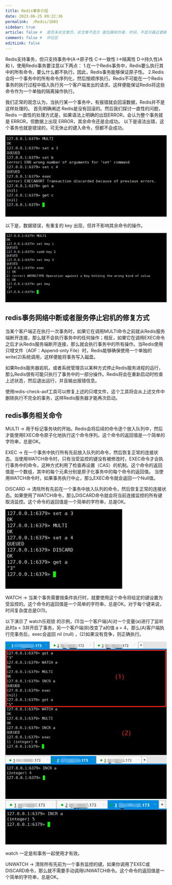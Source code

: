 ```yaml
---
title: Redis事务介绍
date: 2023-06-25 09:22:36
permalink:  /Redis/1603
sidebar: true
article: false #  是否未非文章页，非文章不显示 面包屑和作者、时间，不显示最近更新栏，不会参与到最近更新文章的数据计算中
comment: false #  评论区
editLink: false
---
```


Redis支持事务，但只支持事务中(A->原子性 C->一致性 I->隔离性 D->持久性)A 和 I，使用Redis事务要注意以下两点：
1.在一个Redis事务中，Redis要么执行其中的所有命令，要么什么都不执行。因此，Redis事务能够保证原子性。
2.Redis会将一个事务中的所有命令序列化，然后按顺序执行。Redis不可能在一个Redis事务的执行过程中插入执行另一个客户端发出的请求。这样便能保证Redis将这些命令作为一个单独的隔离操作执行。

我们正常的观念认为，当执行某一个事务中，有报错就会回滚数据，Redis并不是这样处理的。 首先明确阐述 Redis是没有回滚的。然后我们探讨一直性的问题，Redis 一直性的处理方式是，如果语法上明确的出现ERROR，会认为整个事务就是 ERROR，但数据上出现 ERROR，其余命令还是会成功。 以下是语法出错，这个事务也就是错误的，可无休止的键入命令，但都不会成功。

![](/assets/img/redis/1603/img.png)

以下是，数据错误，有重复的 key 出现，但并不影响其余命令的操作。

![](/assets/img/redis/1603/img_1.png)

## redis事务网络中断或者服务停止宕机的修复方式
当某个客户端正在执行一次事务时，如果它在调用MULTI命令之前就从Redis服务端断开连接，那么就不会执行事务中的任何操作；相反，如果它在调用EXEC命令之后才从Redis服务端断开连接，那么就会执行事务中的所有操作。当Redis使用只增文件（AOF：Append-only File）时，Redis能够确保使用一个单独的write(2)系统调用，这样便能将事务写入磁盘。

如果Redis服务器宕机，或者系统管理员以某种方式停止Redis服务进程的运行，那么Redis很有可能只执行了事务中的一部分操作。Redis将会在重新启动时检查上述状态，然后退出运行，并且输出报错信息。

使用redis-check-aof工具可以修复上述的只增文件，这个工具将会从上述文件中删除执行不完全的事务，这样Redis服务器才能再次启动。

## redis事务相关命令

MULTI -> 用于标记事务块的开始。Redis会将后续的命令逐个放入队列中，然后才能使用EXEC命令原子化地执行这个命令序列。这个命令的返回值是一个简单的字符串，总是OK。

EXEC -> 在一个事务中执行所有先前放入队列的命令，然后恢复正常的连接状态。当使用WATCH命令时，只有当受监控的键没有被修改时，EXEC命令才会执行事务中的命令，这种方式利用了检查再设置（CAS）的机制。这个命令的返回值是一个数组，其中的每个元素分别是原子化事务中的每个命令的返回值。 当使用WATCH命令时，如果事务执行中止，那么EXEC命令就会返回一个Null值。

DISCARD -> 清除所有先前在一个事务中放入队列的命令，然后恢复正常的连接状态。如果使用了WATCH命令，那么DISCARD命令就会将当前连接监控的所有键取消监控。这个命令的返回值是一个简单的字符串，总是OK。

![](/assets/img/redis/1603/img_2.png)

WATCH -> 当某个事务需要按条件执行时，就要使用这个命令将给定的键设置为受监控的。这个命令的返回值是一个简单的字符串，总是OK。对于每个键来说，时间复杂度总是O(1)。

以下演示了 watch乐观锁 的示例，(1)当一个客户端(A)对一个变量(a)进行了监听此时a = 3并开启了事务，另一个客户端(B)改变了a的值 a = 4，那么(A)客户端执行完事务后，exec会返回 nil (null) ，(2)如果没有竞争，则正确执行。

![](/assets/img/redis/1603/img_3.png)
![](/assets/img/redis/1603/img_4.png)
![](/assets/img/redis/1603/img_5.png)

watch 一定是和事务一起使用才有效。

UNWATCH -> 清除所有先前为一个事务监控的键。如果你调用了EXEC或DISCARD命令，那么就不需要手动调用UNWATCH命令。这个命令的返回值是一个简单的字符串，总是OK。